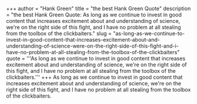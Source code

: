 +++
author = "Hank Green"
title = "the best Hank Green Quote"
description = "the best Hank Green Quote: As long as we continue to invest in good content that increases excitement about and understanding of science, we're on the right side of this fight, and I have no problem at all stealing from the toolbox of the clickbaiters."
slug = "as-long-as-we-continue-to-invest-in-good-content-that-increases-excitement-about-and-understanding-of-science-were-on-the-right-side-of-this-fight-and-i-have-no-problem-at-all-stealing-from-the-toolbox-of-the-clickbaiters"
quote = '''As long as we continue to invest in good content that increases excitement about and understanding of science, we're on the right side of this fight, and I have no problem at all stealing from the toolbox of the clickbaiters.'''
+++
As long as we continue to invest in good content that increases excitement about and understanding of science, we're on the right side of this fight, and I have no problem at all stealing from the toolbox of the clickbaiters.
